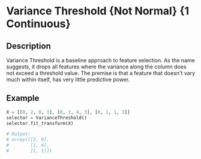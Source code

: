 # Variance Threshold {Not Normal} {1 Continuous}

## Description

Variance Threshold is a baseline approach to feature selection.
As the name suggests, it drops all features where the variance along the column does not exceed a threshold value.
The premise is that a feature that doesn't vary much within itself, has very little predictive power.

## Example

```python
X = [[0, 2, 0, 3], [0, 1, 4, 3], [0, 1, 1, 3]]
selector = VarianceThreshold()
selector.fit_transform(X)

# Output:
# array([[2, 0],
#        [1, 4],
#        [1, 1]])
```
